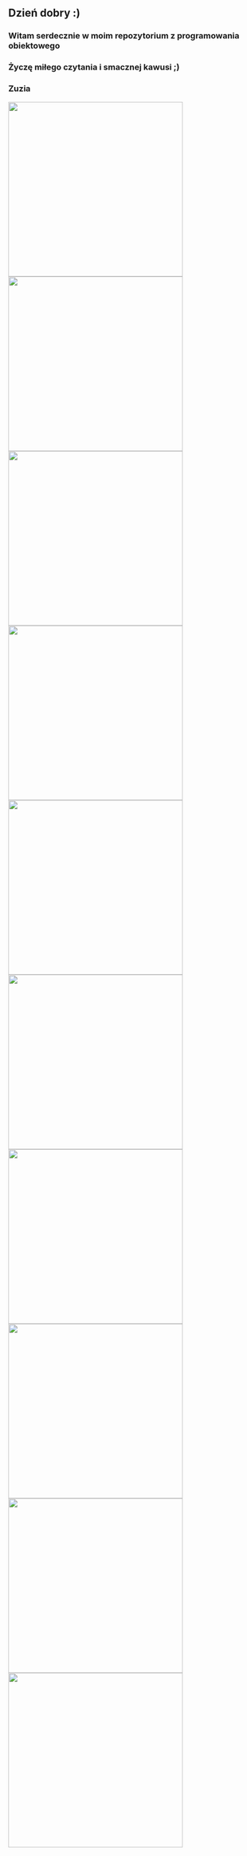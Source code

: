 ## Dzień dobry :)

### Witam serdecznie w moim repozytorium z programowania obiektowego

### Życzę miłego czytania i smacznej kawusi ;)

### Zuzia


<img src="https://user-images.githubusercontent.com/92310164/142939315-9eb9001b-8f78-4fee-b720-7f66ecfaa1fd.jpg"  width="350" />

<img src="https://user-images.githubusercontent.com/92310164/142939337-10c4e8f3-741e-43e1-b6e3-2615da64ab77.jpg"  width="350" />

<img src="https://user-images.githubusercontent.com/92310164/142939346-7062fded-dbe3-4e4b-ad2e-d7137b06071d.jpg"  width="350" />

<img src="https://user-images.githubusercontent.com/92310164/142939361-100e5a36-424e-4394-9cad-0a86ab8049a5.jpg"  width="350" />

<img src="https://user-images.githubusercontent.com/92310164/142939379-60fd28b2-dd20-49bb-8169-a854923fd1e6.jpg"  width="350" />

<img src="https://user-images.githubusercontent.com/92310164/142939386-6c1f5c94-da64-4b32-bd03-f4f98d6e1583.jpg"  width="350" />

<img src="https://user-images.githubusercontent.com/92310164/142939401-4cda8546-5ce8-4fc8-95c7-dae1e9687eb8.jpg"  width="350" />

<img src="https://user-images.githubusercontent.com/92310164/142939413-77051849-5c31-414f-81fb-96fdc2c3f254.jpg"  width="350" />

<img src="https://user-images.githubusercontent.com/92310164/142939483-209f9fda-b836-447e-86c3-e4837aebeed0.jpg"  width="350" />

<img src="https://user-images.githubusercontent.com/92310164/142939495-47ba4943-e2f0-4248-86cf-9556d340c217.jpg"  width="350" />

